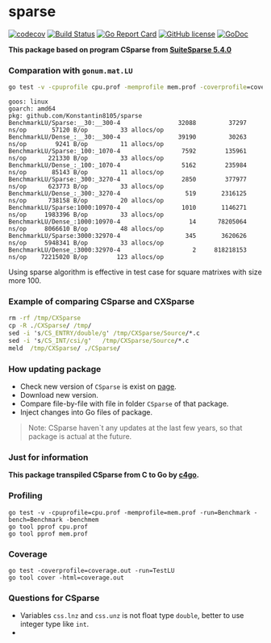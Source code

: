 # sparse

[![codecov](https://codecov.io/gh/Konstantin8105/sparse/branch/master/graph/badge.svg)](https://codecov.io/gh/Konstantin8105/sparse)
[![Build Status](https://travis-ci.org/Konstantin8105/sparse.svg?branch=master)](https://travis-ci.org/Konstantin8105/sparse)
[![Go Report Card](https://goreportcard.com/badge/github.com/Konstantin8105/sparse)](https://goreportcard.com/report/github.com/Konstantin8105/sparse)
[![GitHub license](https://img.shields.io/badge/license-LGPL%20v2.1-blue.svg)](https://github.com/Konstantin8105/sparse/blob/master/LICENSE)
[![GoDoc](https://godoc.org/github.com/Konstantin8105/sparse?status.svg)](https://godoc.org/github.com/Konstantin8105/sparse)

**This package based on program CSparse from [SuiteSparse 5.4.0](http://faculty.cse.tamu.edu/davis/SuiteSparse/)**

### Comparation with `gonum.mat.LU`

```cmd
go test -v -cpuprofile cpu.prof -memprofile mem.prof -coverprofile=coverage.out -run=BenchmarkLU -bench=BenchmarkLU -benchmem
```
```result
goos: linux
goarch: amd64
pkg: github.com/Konstantin8105/sparse
BenchmarkLU/Sparse:__30:__300-4         	   32088	     37297 ns/op	   57120 B/op	      33 allocs/op
BenchmarkLU/Dense_:__30:__300-4         	   39190	     30263 ns/op	    9241 B/op	      11 allocs/op
BenchmarkLU/Sparse:_100:_1070-4         	    7592	    135961 ns/op	  221330 B/op	      33 allocs/op
BenchmarkLU/Dense_:_100:_1070-4         	    5162	    235984 ns/op	   85143 B/op	      11 allocs/op
BenchmarkLU/Sparse:_300:_3270-4         	    2850	    377977 ns/op	  623773 B/op	      33 allocs/op
BenchmarkLU/Dense_:_300:_3270-4         	     519	   2316125 ns/op	  738158 B/op	      20 allocs/op
BenchmarkLU/Sparse:1000:10970-4         	    1010	   1146271 ns/op	 1983396 B/op	      33 allocs/op
BenchmarkLU/Dense_:1000:10970-4         	      14	  78205064 ns/op	 8066610 B/op	      48 allocs/op
BenchmarkLU/Sparse:3000:32970-4         	     345	   3620626 ns/op	 5948341 B/op	      33 allocs/op
BenchmarkLU/Dense_:3000:32970-4         	       2	 818218153 ns/op	72215020 B/op	     123 allocs/op
```

Using sparse algorithm is effective in test case for square matrixes with size more 100.

### Example of comparing CSparse and CXSparse

```cmd
rm -rf /tmp/CXSparse
cp -R ./CXSparse/ /tmp/
sed -i 's/CS_ENTRY/double/g' /tmp/CXSparse/Source/*.c
sed -i 's/CS_INT/csi/g'   /tmp/CXSparse/Source/*.c
meld  /tmp/CXSparse/ ./CSparse/
```

### How updating package

* Check new version of `CSparse` is exist on [page](http://faculty.cse.tamu.edu/davis/SuiteSparse/).
* Download new version.
* Compare file-by-file with file in folder `CSparse` of that package.
* Inject changes into Go files of package.

> Note:
> CSparse haven`t any updates at the last few years, so
> that package is actual at the future.
>

### Just for information

**This package transpiled CSparse from C to Go by [c4go](https://github.com/Konstantin8105/c4go).**

### Profiling

```
go test -v -cpuprofile=cpu.prof -memprofile=mem.prof -run=Benchmark -bench=Benchmark -benchmem
go tool pprof cpu.prof
go tool pprof mem.prof
```

### Coverage

```
go test -coverprofile=coverage.out -run=TestLU
go tool cover -html=coverage.out
```

### Questions for CSparse

* Variables `css.lnz` and `css.unz` is not float type `double`, better to use integer type like `int`.
* 
